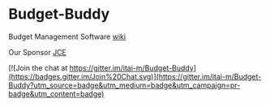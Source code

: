 # Budget-Buddy

Budget Management Software [wiki](https://github.com/itai-m/Budget-Buddy/wiki)

Our Sponsor [JCE](https://github.com/jce-il/se-class/wiki)

[![Join the chat at https://gitter.im/itai-m/Budget-Buddy](https://badges.gitter.im/Join%20Chat.svg)](https://gitter.im/itai-m/Budget-Buddy?utm_source=badge&utm_medium=badge&utm_campaign=pr-badge&utm_content=badge)
